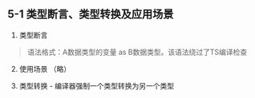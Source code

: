 ## 5-1 类型断言、类型转换及应用场景

1. 类型断言

> 语法格式：A数据类型的变量 as B数据类型。该语法绕过了TS编译检查

2. 使用场景 （略）

3. 类型转换 - 编译器强制一个类型转换为另一个类型
